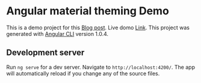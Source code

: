 # Angular material theming Demo

This is a demo project for this [Blog post](http://blog.mhrafi.com/2017/07/21/create-new-theme-for-angular-material-design/).
Live domo [Link](https://mh-rafi.github.io/angular-material-theming-tutorial/).
This project was generated with [Angular CLI](https://github.com/angular/angular-cli) version 1.0.4.

## Development server

Run `ng serve` for a dev server. Navigate to `http://localhost:4200/`. The app will automatically reload if you change any of the source files.

